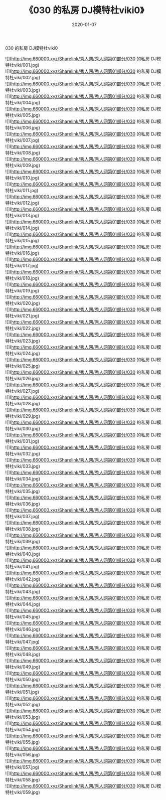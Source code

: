 ﻿---
layout: post
title:  《030 的私房 DJ模特杜viki0》
date:   2020-01-07
img: http://img.660000.xyz/Sharelink/秀人网/秀人网第01部分/030 的私房 DJ模特杜viki0/000.jpg
categories: [美女, 清纯, 唯美]
---

030 的私房 DJ模特杜viki0

  ![](http://img.660000.xyz/Sharelink/秀人网/秀人网第01部分/030 的私房 DJ模特杜viki/001.jpg) <br> ![](http://img.660000.xyz/Sharelink/秀人网/秀人网第01部分/030 的私房 DJ模特杜viki/002.jpg) <br> ![](http://img.660000.xyz/Sharelink/秀人网/秀人网第01部分/030 的私房 DJ模特杜viki/003.jpg) <br> ![](http://img.660000.xyz/Sharelink/秀人网/秀人网第01部分/030 的私房 DJ模特杜viki/004.jpg) <br> ![](http://img.660000.xyz/Sharelink/秀人网/秀人网第01部分/030 的私房 DJ模特杜viki/005.jpg) <br> ![](http://img.660000.xyz/Sharelink/秀人网/秀人网第01部分/030 的私房 DJ模特杜viki/006.jpg) <br> ![](http://img.660000.xyz/Sharelink/秀人网/秀人网第01部分/030 的私房 DJ模特杜viki/007.jpg) <br> ![](http://img.660000.xyz/Sharelink/秀人网/秀人网第01部分/030 的私房 DJ模特杜viki/008.jpg) <br> ![](http://img.660000.xyz/Sharelink/秀人网/秀人网第01部分/030 的私房 DJ模特杜viki/009.jpg) <br> ![](http://img.660000.xyz/Sharelink/秀人网/秀人网第01部分/030 的私房 DJ模特杜viki/010.jpg) <br> ![](http://img.660000.xyz/Sharelink/秀人网/秀人网第01部分/030 的私房 DJ模特杜viki/011.jpg) <br> ![](http://img.660000.xyz/Sharelink/秀人网/秀人网第01部分/030 的私房 DJ模特杜viki/012.jpg) <br> ![](http://img.660000.xyz/Sharelink/秀人网/秀人网第01部分/030 的私房 DJ模特杜viki/013.jpg) <br> ![](http://img.660000.xyz/Sharelink/秀人网/秀人网第01部分/030 的私房 DJ模特杜viki/014.jpg) <br> ![](http://img.660000.xyz/Sharelink/秀人网/秀人网第01部分/030 的私房 DJ模特杜viki/015.jpg) <br> ![](http://img.660000.xyz/Sharelink/秀人网/秀人网第01部分/030 的私房 DJ模特杜viki/016.jpg) <br> ![](http://img.660000.xyz/Sharelink/秀人网/秀人网第01部分/030 的私房 DJ模特杜viki/017.jpg) <br> ![](http://img.660000.xyz/Sharelink/秀人网/秀人网第01部分/030 的私房 DJ模特杜viki/018.jpg) <br> ![](http://img.660000.xyz/Sharelink/秀人网/秀人网第01部分/030 的私房 DJ模特杜viki/019.jpg) <br> ![](http://img.660000.xyz/Sharelink/秀人网/秀人网第01部分/030 的私房 DJ模特杜viki/020.jpg) <br> ![](http://img.660000.xyz/Sharelink/秀人网/秀人网第01部分/030 的私房 DJ模特杜viki/021.jpg) <br> ![](http://img.660000.xyz/Sharelink/秀人网/秀人网第01部分/030 的私房 DJ模特杜viki/022.jpg) <br> ![](http://img.660000.xyz/Sharelink/秀人网/秀人网第01部分/030 的私房 DJ模特杜viki/023.jpg) <br> ![](http://img.660000.xyz/Sharelink/秀人网/秀人网第01部分/030 的私房 DJ模特杜viki/024.jpg) <br> ![](http://img.660000.xyz/Sharelink/秀人网/秀人网第01部分/030 的私房 DJ模特杜viki/025.jpg) <br> ![](http://img.660000.xyz/Sharelink/秀人网/秀人网第01部分/030 的私房 DJ模特杜viki/026.jpg) <br> ![](http://img.660000.xyz/Sharelink/秀人网/秀人网第01部分/030 的私房 DJ模特杜viki/027.jpg) <br> ![](http://img.660000.xyz/Sharelink/秀人网/秀人网第01部分/030 的私房 DJ模特杜viki/028.jpg) <br> ![](http://img.660000.xyz/Sharelink/秀人网/秀人网第01部分/030 的私房 DJ模特杜viki/029.jpg) <br> ![](http://img.660000.xyz/Sharelink/秀人网/秀人网第01部分/030 的私房 DJ模特杜viki/030.jpg) <br> ![](http://img.660000.xyz/Sharelink/秀人网/秀人网第01部分/030 的私房 DJ模特杜viki/031.jpg) <br> ![](http://img.660000.xyz/Sharelink/秀人网/秀人网第01部分/030 的私房 DJ模特杜viki/032.jpg) <br> ![](http://img.660000.xyz/Sharelink/秀人网/秀人网第01部分/030 的私房 DJ模特杜viki/033.jpg) <br> ![](http://img.660000.xyz/Sharelink/秀人网/秀人网第01部分/030 的私房 DJ模特杜viki/034.jpg) <br> ![](http://img.660000.xyz/Sharelink/秀人网/秀人网第01部分/030 的私房 DJ模特杜viki/035.jpg) <br> ![](http://img.660000.xyz/Sharelink/秀人网/秀人网第01部分/030 的私房 DJ模特杜viki/036.jpg) <br> ![](http://img.660000.xyz/Sharelink/秀人网/秀人网第01部分/030 的私房 DJ模特杜viki/037.jpg) <br> ![](http://img.660000.xyz/Sharelink/秀人网/秀人网第01部分/030 的私房 DJ模特杜viki/038.jpg) <br> ![](http://img.660000.xyz/Sharelink/秀人网/秀人网第01部分/030 的私房 DJ模特杜viki/039.jpg) <br> ![](http://img.660000.xyz/Sharelink/秀人网/秀人网第01部分/030 的私房 DJ模特杜viki/040.jpg) <br> ![](http://img.660000.xyz/Sharelink/秀人网/秀人网第01部分/030 的私房 DJ模特杜viki/041.jpg) <br> ![](http://img.660000.xyz/Sharelink/秀人网/秀人网第01部分/030 的私房 DJ模特杜viki/042.jpg) <br> ![](http://img.660000.xyz/Sharelink/秀人网/秀人网第01部分/030 的私房 DJ模特杜viki/043.jpg) <br> ![](http://img.660000.xyz/Sharelink/秀人网/秀人网第01部分/030 的私房 DJ模特杜viki/044.jpg) <br> ![](http://img.660000.xyz/Sharelink/秀人网/秀人网第01部分/030 的私房 DJ模特杜viki/045.jpg) <br> ![](http://img.660000.xyz/Sharelink/秀人网/秀人网第01部分/030 的私房 DJ模特杜viki/046.jpg) <br> ![](http://img.660000.xyz/Sharelink/秀人网/秀人网第01部分/030 的私房 DJ模特杜viki/047.jpg) <br> ![](http://img.660000.xyz/Sharelink/秀人网/秀人网第01部分/030 的私房 DJ模特杜viki/048.jpg) <br> ![](http://img.660000.xyz/Sharelink/秀人网/秀人网第01部分/030 的私房 DJ模特杜viki/049.jpg) <br> ![](http://img.660000.xyz/Sharelink/秀人网/秀人网第01部分/030 的私房 DJ模特杜viki/050.jpg) <br> ![](http://img.660000.xyz/Sharelink/秀人网/秀人网第01部分/030 的私房 DJ模特杜viki/051.jpg) <br> ![](http://img.660000.xyz/Sharelink/秀人网/秀人网第01部分/030 的私房 DJ模特杜viki/052.jpg) <br> ![](http://img.660000.xyz/Sharelink/秀人网/秀人网第01部分/030 的私房 DJ模特杜viki/053.jpg) <br> ![](http://img.660000.xyz/Sharelink/秀人网/秀人网第01部分/030 的私房 DJ模特杜viki/054.jpg) <br> ![](http://img.660000.xyz/Sharelink/秀人网/秀人网第01部分/030 的私房 DJ模特杜viki/055.jpg) <br> ![](http://img.660000.xyz/Sharelink/秀人网/秀人网第01部分/030 的私房 DJ模特杜viki/056.jpg) <br> ![](http://img.660000.xyz/Sharelink/秀人网/秀人网第01部分/030 的私房 DJ模特杜viki/057.jpg) <br> ![](http://img.660000.xyz/Sharelink/秀人网/秀人网第01部分/030 的私房 DJ模特杜viki/058.jpg) <br> ![](http://img.660000.xyz/Sharelink/秀人网/秀人网第01部分/030 的私房 DJ模特杜viki/059.jpg) <br>